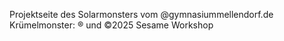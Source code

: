 Projektseite des Solarmonsters vom @gymnasiummellendorf.de<br>
Krümelmonster: ® und ©2025 Sesame Workshop
